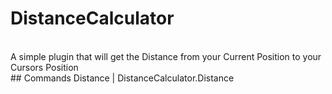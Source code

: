 # DistanceCalculator
<br />
A simple plugin that will get the Distance from your Current Position to your Cursors Position
<br />
## Commands
Distance | DistanceCalculator.Distance
